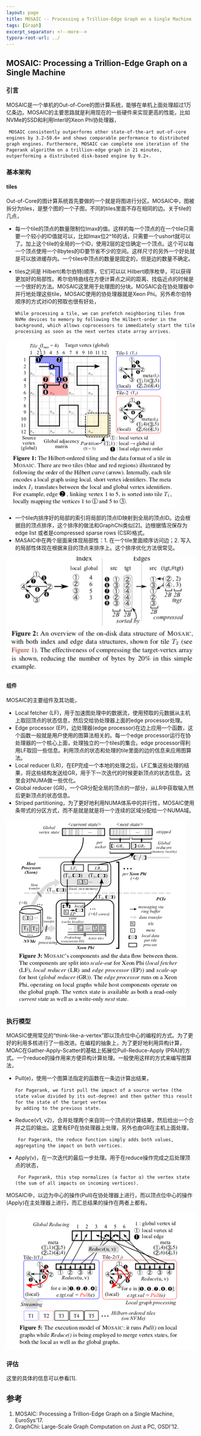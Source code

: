 ```yaml
---
layout: page
title: MOSAIC -- Processing a Trillion-Edge Graph on a Single Machine
tags: [Graph]
excerpt_separator: <!--more-->
typora-root-url: ../
---
```


## MOSAIC: Processing a Trillion-Edge Graph on a Single Machine

### 引言

  MOSAIC是一个单机的Out-of-Core的图计算系统，能够在单机上面处理超过1万亿条边。MOSAIC的主要思路就是利用现在的一些硬件来实现更高的性能，比如NVMe的SSD和利用Interl的Xeon Phi协处理器，

```
 MOSAIC consistently outperforms other state-of-the-art out-of-core engines by 3.2–58.6× and shows comparable performance to distributed graph engines. Furthermore, MOSAIC can complete one iteration of the Pagerank algorithm on a trillion-edge graph in 21 minutes, outperforming a distributed disk-based engine by 9.2×.
```

### 基本架构

#### tiles

 Out-of-Core的图计算系统首先要做的一个就是将图进行分区。MOSAIC中，图被拆分为tiles，是整个图的一个子图，不同的tiles里面不存在相同的边。关于tile的几点，

* 每一个tile的顶点的数量限制位Imax的值。这样的每一个顶点的在一个tile只需要一个较小的ID值就可以，比如Imax位2^16的话，只需要一个ushort就可以了。加上这个tile的全局的一个ID，使用2层的定位确定一个顶点。这个可以每一个顶点使用一个8bytes的ID要节省不少的空间。这样尺寸的另外一个好处就是可以放进缓存内。一个tiles中顶点的数量是固定的，但是边的数量不确定。

* tiles之间是 Hilbert(希尔伯特)顺序，它们可以以 Hilbert顺序枚举，可以获得更加好的局部性。希尔伯特曲线在方便计算点之间的距离、找临近点的时候是一个很好的方法。MOSAIC这里用于处理图的分块。MOSAIC会在协处理器中并行地处理这些tile，MOSAIC使用的协处理器就是Xeon Phi。另外希尔伯特顺序的方式对iO的预取也很有好处，

  ```
  While processing a tile, we can prefetch neighboring tiles from NVMe devices to memory by following the Hilbert-order in the background, which allows coprocessors to immediately start the tile processing as soon as the next vertex state array arrives.
  ```


![mosaic-tiles](/assets/img/mosaic-tiles.png)

* 一个tile内排序好的局部的索引将局部的顶点ID映射到全局的顶点ID。边会根据目的顶点排序，这个排序的做法和GraphChi类似[2]。边根据情况保存为edge list 或者是compressed sparse rows (CSR)格式。
* MASAIC中在两个层面来体现局部性：1. 在一个tile里面顺序访问边；2. 写入的局部性体现在根据来目的顶点来排序上。这个排序优化方法很常见。

![mosaic-on-disk](/assets/img/mosaic-on-disk.png)

#### 组件

MOSAIC的主要组件及其功能，

* Local fetcher (LF)，用于加速图处理中的数据流，使用预取的元数据从主机上取回顶点的状态信息，然后交给协处理器上面的edge processor处理。
* Edge processor (EP)，边处理器(edge processor)在边上应用一个函数，这个函数一般就是用户使用的图算法相关的。每一个edge processor运行在协处理器的一个核心上面，处理独立的一个tiles的集合。edge processor得利用LF取回一些信息。利用顶点的状态和处理的tile里面的边的信息来应用图算法。
* Local reducer (LR)，在EP完成一个本地的处理之后，LF汇集这些处理的结果，将这些结构发送给GR，用于下一次迭代的时候更新顶点的状态信息。这里会对NUMA做一些优化。
* Global reducer (GR)，一个GR分配全局的顶点的一部分，从LR中获取输入然后更新顶点的状态信息。
* Striped partitioning，为了更好地利用NUMA体系中的并行性，MOSAIC使用条带式的分区方式，而不是就是就是将一个连续的区域分配给一个NUMA域。

![mosaic-components](/assets/img/mosaic-components.png)

### 执行模型

  MOASIC使用常见的“think-like-a-vertex”即以顶点位中心的编程的方式。为了更好的利用多核进行了一些改进。在编程的抽象上，为了更好地利用异构计算，MOAC在Gather-Apply-Scatter的基础上拓展位Pull-Reduce-Apply (PRA)的方式。一个reduce的操作用来方便异构计算处理。一般使用这样的方式来编写图算法，

* Pull(e)，使用一个图算法指定的函数在一条边计算出结果，

  ```
  For Pagerank, we first pull the impact of a source vertex (the state value divided by its out-degree) and then gather this result for the state of the target vertex
  by adding to the previous state.
  ```

* Reduce(v1, v2)，合并处理两个来自同一个顶点的计算结果，然后给出一个合并之后的输出。这里有EP在协处理器上处理，另外也由GR在主机上面处理，

  ```
   For Pagerank, the reduce function simply adds both values, aggregating the impact on both vertices.
  ```

* Apply(v)，在一次迭代的最后一步处理。用于在reduce操作完成之后处理顶点的状态，

  ```
   For Pagerank, this step normalizes (a factor α) the vertex state (the sum of all impacts on incoming vertices).
  ```

MOSAIC中，以边为中心的操作(Pull)在协处理器上进行，而以顶点位中心的操作(Apply)在主处理器上进行，而汇总结果的操作在两者上都有。

![mosaic-execution](/assets/img/mosaic-execution.png)

### 评估

  这里的具体的信息可以参看[1].

## 参考

1. MOSAIC: Processing a Trillion-Edge Graph on a Single Machine, EuroSys'17.
2. GraphChi: Large-Scale Graph Computation on Just a PC, OSDI'12.

